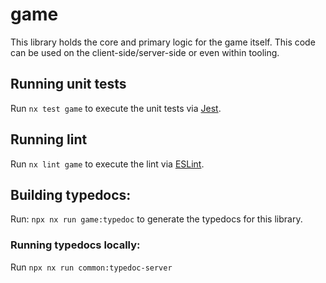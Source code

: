 # game

This library holds the core and primary logic for the game itself.
This code can be used on the client-side/server-side or even within tooling.

## Running unit tests

Run `nx test game` to execute the unit tests via [Jest](https://jestjs.io).

## Running lint

Run `nx lint game` to execute the lint via [ESLint](https://eslint.org/).

## Building typedocs:

Run: `npx nx run game:typedoc` to generate the typedocs for this library.

### Running typedocs locally:

Run `npx nx run common:typedoc-server`
